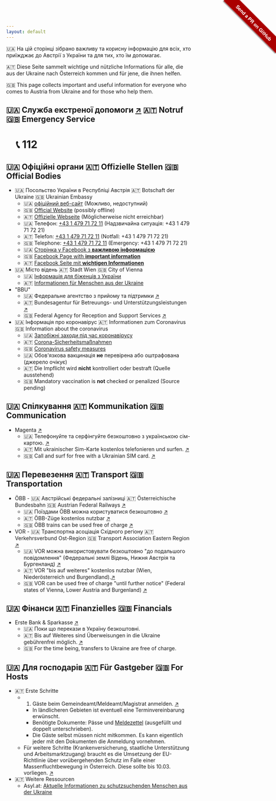 ```yaml
---
layout: default
---
```


🇺🇦 На цій сторінці зібрано важливу та корисну інформацію для всіх, хто приїжджає до Австрії з України та для тих, хто їм допомагає.

🇦🇹 Diese Seite sammelt wichtige und nützliche Informations für alle, die aus der Ukraine nach Österreich kommen und für jene, die ihnen helfen.

🇬🇧 This page collects important and useful information for everyone who comes to Austria from Ukraine and for those who help them.

## 🇺🇦 Служба екстреної допомоги [↗️](https://uk.wikipedia.org/wiki/112_(%D1%81%D0%BB%D1%83%D0%B6%D0%B1%D0%B0_%D0%B5%D0%BA%D1%81%D1%82%D1%80%D0%B5%D0%BD%D0%BE%D1%97_%D0%B4%D0%BE%D0%BF%D0%BE%D0%BC%D0%BE%D0%B3%D0%B8)) 🇦🇹 Notruf 🇬🇧 Emergency Service

# &nbsp;&nbsp;&nbsp; 📞 112

## 🇺🇦 Офіційні органи 🇦🇹 Offizielle Stellen 🇬🇧 Official Bodies

- 🇺🇦 Посольство України в Республіці Австрія 🇦🇹 Botschaft der Ukraine 🇬🇧 Ukrainian Embassy
  - 🇺🇦 [офіційний веб-сайт](http://mfa.gov.ua/austria) (Можливо, недоступний)
  - 🇬🇧 [Official Website](http://mfa.gov.ua/austria) (possibly offline)
  - 🇦🇹 [Offizielle Webseite](http://mfa.gov.ua/austria) (Möglicherweise nicht erreichbar)
  - 🇺🇦 Телефон: [+43 1 479 71 72 11](tel:+431479717211) (Надзвичайна ситуація: +43 1 479 71 72 21)
  - 🇦🇹 Telefon: [+43 1 479 71 72 11](tel:+431479717211) (Notfall: +43 1 479 71 72 21)
  - 🇬🇧 Telephone: [+43 1 479 71 72 11](tel:+431479717211) (Emergency: +43 1 479 71 72 21)
  - 🇺🇦 [Сторінка у Facebook з __важливою інформацією__](https://www.facebook.com/ukremb.at/)
  - 🇬🇧 [Facebook Page with __important information__](https://www.facebook.com/ukremb.at/)
  - 🇦🇹 [Facebook Seite mit __wichtigen Informationen__](https://www.facebook.com/ukremb.at/)
- 🇺🇦 Місто відень 🇦🇹 Stadt Wien 🇬🇧 City of Vienna
  - 🇺🇦 [Інформація для біженців з України](https://start.wien.gv.at/ukraine)
  - 🇦🇹 [Informationen für Menschen aus der Ukraine](https://start.wien.gv.at/ukraine/de)
- "BBU"
  - 🇺🇦 Федеральне агентство з прийому та підтримки [↗️](https://www.bbu.gv.at/en/information-for-ukrainian-citizens-in-austria)
  - 🇦🇹 Bundesagentur für Betreuungs- und Unterstützungsleistungen [↗️](https://www.bbu.gv.at/)
  - 🇬🇧 Federal Agency for Reception and Support Services [↗️](https://www.bbu.gv.at/en)
- 🇺🇦 Інформація про коронавірус 🇦🇹 Informationen zum Coronavirus 🇬🇧 Information about the coronavirus
  - 🇺🇦 [Запобіжні заходи під час коронавірусу](https://www.integrationsfonds.at/coronainfo/ua/)
  - 🇦🇹 [Corona-Sicherheitsmaßnahmen](https://www.integrationsfonds.at/coronainfo/)
  - 🇬🇧 [Coronavirus safety measures](https://www.integrationsfonds.at/coronainfo/en/)
  - 🇺🇦 Обов'язкова вакцинація __не__ перевірена або оштрафована (джерело очікує)
  - 🇦🇹 Die Impflicht wird __nicht__ kontrolliert oder bestraft (Quelle ausstehend)
  - 🇬🇧 Mandatory vaccination is __not__ checked or penalized (Source pending)

## 🇺🇦 Спілкування 🇦🇹 Kommunikation 🇬🇧 Communication

- Magenta [↗️](https://magenta.at)
  - 🇺🇦 Телефонуйте та серфінгуйте безкоштовно з українською сім-картою. [↗️](/2022/03/07/magenta.html)
  - 🇦🇹 Mit ukrainischer Sim-Karte kostenlos telefonieren und surfen. [↗️](https://blog.magenta.at/2022/03/07/sim-karten-fuer-fluechtlinge/)
  - 🇬🇧 Call and surf for free with a Ukrainian SIM card. [↗️](/2022/03/07/magenta.html)

## 🇺🇦 Перевезення 🇦🇹 Transport 🇬🇧 Transportation

- ÖBB - 🇺🇦 Австрійські федеральні залізниці 🇦🇹 Österreichische Bundesbahn 🇬🇧 Austrian Federal Railways [↗️](https://www.oebb.at/)
  - 🇺🇦 Поїздами ÖBB можна користуватися безкоштовно [↗️](https://twitter.com/BMKlimaschutz/status/1497938641754238991)
  - 🇦🇹 ÖBB-Züge kostenlos nutzbar [↗️](https://twitter.com/BMKlimaschutz/status/1497916096137113603)
  - 🇬🇧 ÖBB trains can be used free of charge [↗️](https://twitter.com/BMKlimaschutz/status/1497938451471208452)
- VOR - 🇺🇦 Транспортна асоціація Східного регіону 🇦🇹 Verkehrsverbund Ost-Region 🇬🇧 Transport Association Eastern Region [↗️](https://www.vor.at/)
  - 🇺🇦 VOR можна використовувати безкоштовно "до подальшого повідомлення" (Федеральні землі Відень, Нижня Австрія та Бургенланд) [↗️](/2022/03/02/vor.html)
  - 🇦🇹 VOR "bis auf weiteres" kostenlos nutzbar (Wien, Niederösterreich und Burgendland).[↗️](https://www.vor.at/service/aktuelles/detail/news/ukraine-fluechtlinge-koennen-alle-verkehrsmittel-im-vor-gratis-nutzen/)
  - 🇬🇧 VOR can be used free of charge "until further notice" (Federal states of Vienna, Lower Austria and Burgenland) [↗️](/2022/03/02/vor.html)

## 🇺🇦 Фінанси 🇦🇹 Finanzielles 🇬🇧 Financials

- Erste Bank & Sparkasse [↗️](https://www.sparkasse.at/sgruppe/stand-with-ukraine)
  - 🇺🇦 Поки що перекази в Україну безкоштовні.
  - 🇦🇹 Bis auf Weiteres sind Überweisungen in die Ukraine gebührenfrei möglich. [↗️](https://www.sparkasse.at/sgruppe/stand-with-ukraine)
  - 🇬🇧 For the time being, transfers to Ukraine are free of charge.

## 🇺🇦 Для господарів 🇦🇹 Für Gastgeber 🇬🇧 For Hosts

- 🇦🇹 Erste Schritte
  - 1. Gäste beim Gemeindeamt/Meldeamt/Magistrat anmelden. [↗️](https://www.oesterreich.gv.at/themen/dokumente_und_recht/an__abmeldung_des_wohnsitzes/Seite.1180200.html)
    - In ländlicheren Gebieten ist eventuell eine Terminvereinbarung erwünscht.
    - Benötigte Dokumente: Pässe und [Meldezettel](https://www.help.gv.at/Portal.Node/hlpd/public/resources/documents/meldezettel.pdf) (ausgefüllt und doppelt unterschrieben).
    - Die Gäste selbst müssen nicht mitkommen. Es kann eigentlich jeder mit den Dokumenten die Anmeldung vornehmen.
  - Für weitere Schritte (Krankenversicherung, staatliche Unterstützung und Arbeitsmarktzugang) braucht es die Umsetzung der EU-Richtlinie über vorübergehenden Schutz im Falle einer Massenfluchtbewegung in Österreich. Diese sollte bis 10.03. vorliegen. [↗️](http://www.asyl.at/de/info/news/informationenzurfluchtausderukraine/)
- 🇦🇹 Weitere Ressourcen
  - Asyl.at: [Aktuelle Informationen zu schutzsuchenden Menschen aus der Ukraine](http://www.asyl.at/de/info/news/informationenzurfluchtausderukraine/)

<div class="github-ribbon" style="position: absolute; right: 0px; top: 0px; width: 150px; height: 150px; overflow: hidden; z-index: 99999;"><a target="_blank" href="https://github.com/dhaavi/awesome-things-for-ukrainians-in-austria" style="display: inline-block; width: 200px; overflow: hidden; padding: 6px 0px; text-align: center; transform: rotate(45deg); text-decoration: none; color: rgb(255, 255, 255); position: inherit; top: 45px; right: -40px; border-width: 1px 0px; border-style: dotted; border-color: rgba(255, 255, 255, 0.7); font: 700 13px &quot;Helvetica Neue&quot;, Helvetica, Arial, sans-serif; box-shadow: rgba(0, 0, 0, 0.5) 0px 2px 3px 0px; background-color: rgb(170, 0, 0);">Send a PR on GitHub</a></div>
<!-- From https://github.com/forkmeon/forkmeon.github.io -->
